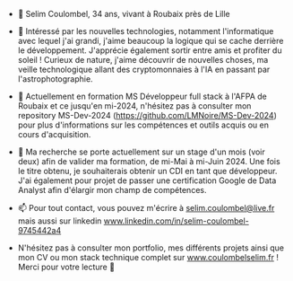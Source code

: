 - 👋 Selim Coulombel, 34 ans, vivant à Roubaix près de Lille
  
- 👀 Intéressé par les nouvelles technologies, notamment l'informatique avec lequel j'ai grandi, j'aime beaucoup la logique qui se cache derrière le développement. J'apprécie également sortir entre amis et profiter du soleil ! Curieux de nature, j'aime découvrir de nouvelles choses, ma veille technologique allant des cryptomonnaies à l'IA en passant par l'astrophotographie.

- 🌱 Actuellement en formation MS Développeur full stack à l'AFPA de Roubaix et ce jusqu'en mi-2024, n'hésitez pas à consulter mon repository MS-Dev-2024 (https://github.com/LMNoire/MS-Dev-2024) pour plus d'informations sur les compétences et outils acquis ou en cours d'acquisition.
  
- 💞️ Ma recherche se porte actuellement sur un stage d'un mois (voir deux) afin de valider ma formation, de mi-Mai à mi-Juin 2024. Une fois le titre obtenu, je souhaiterais obtenir un CDI en tant que développeur. J'ai également pour projet de passer une certification Google de Data Analyst afin d'élargir mon champ de compétences.

- 📫 Pour tout contact, vous pouvez m'écrire à selim.coulombel@live.fr mais aussi sur linkedin www.linkedin.com/in/selim-coulombel-9745442a4
-  N'hésitez pas à consulter mon portfolio, mes différents projets ainsi que mon CV ou mon stack technique complet sur www.coulombelselim.fr ! Merci pour votre lecture 👋
  
<!---
LMNoire/LMNoire is a ✨ special ✨ repository because its `README.md` (this file) appears on your GitHub profile.
You can click the Preview link to take a look at your changes.
--->
